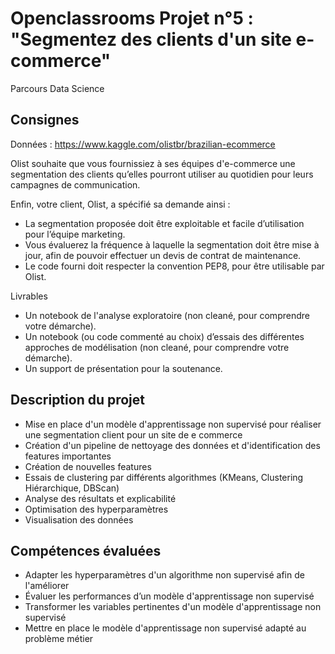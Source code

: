 # Openclassrooms Projet n°5 : "Segmentez des clients d'un site e-commerce"
Parcours Data Science

## Consignes

Données : https://www.kaggle.com/olistbr/brazilian-ecommerce

Olist souhaite que vous fournissiez à ses équipes d'e-commerce une segmentation des clients qu’elles pourront utiliser au quotidien pour leurs campagnes de communication.

Enfin, votre client, Olist, a spécifié sa demande ainsi :

* La segmentation proposée doit être exploitable et facile d’utilisation pour l’équipe marketing.
* Vous évaluerez la fréquence à laquelle la segmentation doit être mise à jour, afin de pouvoir effectuer un devis de contrat de maintenance.
* Le code fourni doit respecter la convention PEP8, pour être utilisable par Olist.

Livrables

* Un notebook de l'analyse exploratoire (non cleané, pour comprendre votre démarche).
* Un notebook (ou code commenté au choix) d’essais des différentes approches de modélisation (non cleané, pour comprendre votre démarche).
* Un support de présentation pour la soutenance.

## Description du projet
* Mise en place d'un modèle d'apprentissage non supervisé pour réaliser une segmentation client pour un site de e commerce
* Création d'un pipeline de nettoyage des données et d'identification des features importantes
* Création de nouvelles features
* Essais de clustering par différents algorithmes (KMeans, Clustering Hiérarchique, DBScan)
* Analyse des résultats et explicabilité
* Optimisation des hyperparamètres
* Visualisation des données

## Compétences évaluées
* Adapter les hyperparamètres d'un algorithme non supervisé afin de l'améliorer
* Évaluer les performances d’un modèle d'apprentissage non supervisé
* Transformer les variables pertinentes d'un modèle d'apprentissage non supervisé
* Mettre en place le modèle d'apprentissage non supervisé adapté au problème métier

